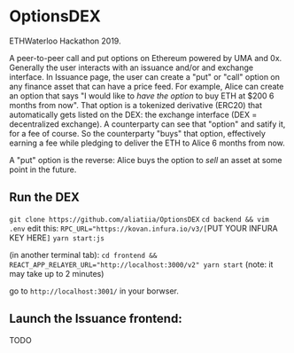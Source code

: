 # OptionsDEX
ETHWaterloo Hackathon 2019. 

A peer-to-peer call and put options on Ethereum powered by UMA and 0x. Generally the user interacts with an issuance and/or and exchange interface. In Issuance page, the user can create a "put" or "call" option on any finance asset that can have a price feed. For example, Alice can create an option that says "I would like to _have the option_ to buy ETH at $200 6 months from now". That option is a tokenized derivative (ERC20) that automatically gets listed on the DEX: the exchange interface (DEX = decentralized exchange). A counterparty can see that "option" and satify it, for a fee of course. So the counterparty "buys" that option, effectively earning a fee while pledging to deliver the ETH to Alice 6 months from now. 

A "put" option is the reverse: Alice buys the option to _sell_ an asset at some point in the future. 


## Run the DEX

`git clone https://github.com/aliatiia/OptionsDEX`
`cd backend && vim .env`
edit this: `RPC_URL="https://kovan.infura.io/v3/[`PUT YOUR INFURA KEY HERE`]`
`yarn start:js`

(in another terminal tab):
`cd frontend && REACT_APP_RELAYER_URL="http://localhost:3000/v2" yarn start`
(note: it may take up to 2 minutes)

go to `http://localhost:3001/` in your borwser.

## Launch the Issuance frontend:

TODO





